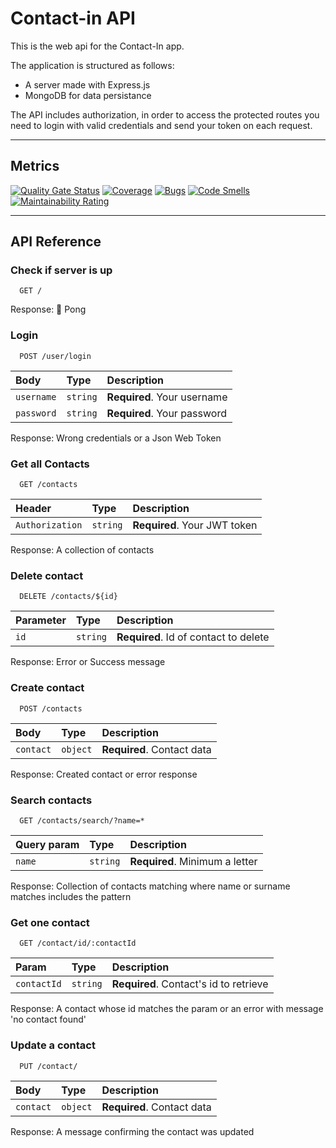 # Contact-in API

This is the web api for the Contact-In app.

The application is structured as follows:

- A server made with Express.js
- MongoDB for data persistance

The API includes authorization, in order to access the protected routes you need to login with valid credentials and send your token on each request.

---

## Metrics

[![Quality Gate Status](https://sonarcloud.io/api/project_badges/measure?project=consdu_contact-in-back&metric=alert_status)](https://sonarcloud.io/summary/new_code?id=consdu_contact-in-back) [![Coverage](https://sonarcloud.io/api/project_badges/measure?project=consdu_contact-in-back&metric=coverage)](https://sonarcloud.io/summary/new_code?id=consdu_contact-in-back) [![Bugs](https://sonarcloud.io/api/project_badges/measure?project=consdu_contact-in-back&metric=bugs)](https://sonarcloud.io/summary/new_code?id=consdu_contact-in-back) [![Code Smells](https://sonarcloud.io/api/project_badges/measure?project=consdu_contact-in-back&metric=code_smells)](https://sonarcloud.io/summary/new_code?id=consdu_contact-in-back) [![Maintainability Rating](https://sonarcloud.io/api/project_badges/measure?project=consdu_contact-in-back&metric=sqale_rating)](https://sonarcloud.io/summary/new_code?id=consdu_contact-in-back)

---

## API Reference

### Check if server is up

```text
  GET /
```

Response: 🏓 Pong

### Login

```text
  POST /user/login
```

| Body       | Type     | Description                 |
| :--------- | :------- | :-------------------------- |
| `username` | `string` | **Required**. Your username |
| `password` | `string` | **Required**. Your password |

Response: Wrong credentials or a Json Web Token

### Get all Contacts

```text
  GET /contacts
```

| Header          | Type     | Description                  |
| :-------------- | :------- | :--------------------------- |
| `Authorization` | `string` | **Required**. Your JWT token |

Response: A collection of contacts

### Delete contact

```text
  DELETE /contacts/${id}
```

| Parameter | Type     | Description                           |
| :-------- | :------- | :------------------------------------ |
| `id`      | `string` | **Required**. Id of contact to delete |

Response: Error or Success message

### Create contact

```text
  POST /contacts
```

| Body      | Type     | Description                |
| :-------- | :------- | :------------------------- |
| `contact` | `object` | **Required**. Contact data |

Response: Created contact or error response

### Search contacts

```text
  GET /contacts/search/?name=*
```

| Query param | Type     | Description                    |
| :---------- | :------- | :----------------------------- |
| `name`      | `string` | **Required**. Minimum a letter |

Response: Collection of contacts matching where name or surname matches includes the pattern

### Get one contact

```text
  GET /contact/id/:contactId
```

| Param       | Type     | Description                            |
| :---------- | :------- | :------------------------------------- |
| `contactId` | `string` | **Required**. Contact's id to retrieve |

Response: A contact whose id matches the param or an error with message 'no contact found'

### Update a contact

```text
  PUT /contact/
```

| Body      | Type     | Description                |
| :-------- | :------- | :------------------------- |
| `contact` | `object` | **Required**. Contact data |

Response: A message confirming the contact was updated

